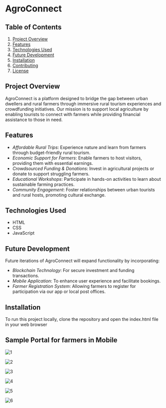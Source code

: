 # AgroConnect

## Table of Contents

1. [Project Overview](#project-overview)
2. [Features](#features)
3. [Technologies Used](#technologies-used)
4. [Future Development](#future-development)
5. [Installation](#installation)
6. [Contributing](#contributing)
7. [License](#license)

## Project Overview
AgroConnect is a platform designed to bridge the gap between urban dwellers and rural farmers through immersive rural tourism experiences and crowdfunding initiatives. Our mission is to support local agriculture by enabling tourists to connect with farmers while providing financial assistance to those in need.

## Features
- *Affordable Rural Trips*: Experience nature and learn from farmers through budget-friendly rural tourism.
- *Economic Support for Farmers*: Enable farmers to host visitors, providing them with essential earnings.
- *Crowdsourced Funding & Donations*: Invest in agricultural projects or donate to support struggling farmers.
- *Educational Workshops*: Participate in hands-on activities to learn about sustainable farming practices.
- *Community Engagement*: Foster relationships between urban tourists and rural hosts, promoting cultural exchange.

## Technologies Used
- HTML
- CSS
- JavaScript

## Future Development
Future iterations of AgroConnect will expand functionality by incorporating:
- *Blockchain Technology*: For secure investment and funding transactions.
- *Mobile Application*: To enhance user experience and facilitate bookings.
- *Farmer Registration System*: Allowing farmers to register for participation via our app or local post offices.

## Installation
To run this project locally, clone the repository and open the index.html file in your web browser

## Sample Portal for farmers in Mobile

![1](https://github.com/user-attachments/assets/70b99762-31b9-4328-b5f1-2710345d9b6e)

![2](https://github.com/user-attachments/assets/2f603437-649c-4c7b-a8ea-c876c0429e1f)

![3](https://github.com/user-attachments/assets/581ad9cd-be68-40de-9963-37739bdcd2be)

![4](https://github.com/user-attachments/assets/8027903a-9148-4667-bef8-a8e468019284)

![5](https://github.com/user-attachments/assets/c09e7a92-2b78-431d-95f5-f236af4f7aaa)

![6](https://github.com/user-attachments/assets/c69f836f-71bf-4b3e-af2c-6f05e881334e)



